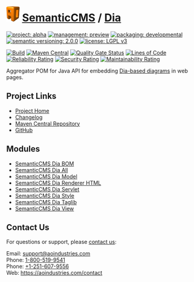 # [<img src="ao-logo.png" alt="AO Logo" width="35" height="40">](https://github.com/ao-apps) [SemanticCMS](https://github.com/ao-apps/semanticcms) / [Dia](https://github.com/ao-apps/semanticcms-dia)

[![project: alpha](https://semanticcms.com/ao-badges/project-alpha.svg)](https://aoindustries.com/life-cycle#project-alpha)
[![management: preview](https://semanticcms.com/ao-badges/management-preview.svg)](https://aoindustries.com/life-cycle#management-preview)
[![packaging: developmental](https://semanticcms.com/ao-badges/packaging-developmental.svg)](https://aoindustries.com/life-cycle#packaging-developmental)  
[![semantic versioning: 2.0.0](https://semanticcms.com/ao-badges/semver-2.0.0.svg)](http://semver.org/spec/v2.0.0.html)
[![license: LGPL v3](https://semanticcms.com/ao-badges/license-lgpl-3.0.svg)](https://www.gnu.org/licenses/lgpl-3.0)

[![Build](https://github.com/ao-apps/semanticcms-dia/workflows/Build/badge.svg?branch=master)](https://github.com/ao-apps/semanticcms-dia/actions?query=workflow%3ABuild)
[![Maven Central](https://maven-badges.herokuapp.com/maven-central/com.semanticcms/semanticcms-dia/badge.svg)](https://maven-badges.herokuapp.com/maven-central/com.semanticcms/semanticcms-dia)
[![Quality Gate Status](https://sonarcloud.io/api/project_badges/measure?branch=master&project=com.semanticcms%3Asemanticcms-dia&metric=alert_status)](https://sonarcloud.io/dashboard?branch=master&id=com.semanticcms%3Asemanticcms-dia)
[![Lines of Code](https://sonarcloud.io/api/project_badges/measure?branch=master&project=com.semanticcms%3Asemanticcms-dia&metric=ncloc)](https://sonarcloud.io/component_measures?branch=master&id=com.semanticcms%3Asemanticcms-dia&metric=ncloc)  
[![Reliability Rating](https://sonarcloud.io/api/project_badges/measure?branch=master&project=com.semanticcms%3Asemanticcms-dia&metric=reliability_rating)](https://sonarcloud.io/component_measures?branch=master&id=com.semanticcms%3Asemanticcms-dia&metric=Reliability)
[![Security Rating](https://sonarcloud.io/api/project_badges/measure?branch=master&project=com.semanticcms%3Asemanticcms-dia&metric=security_rating)](https://sonarcloud.io/component_measures?branch=master&id=com.semanticcms%3Asemanticcms-dia&metric=Security)
[![Maintainability Rating](https://sonarcloud.io/api/project_badges/measure?branch=master&project=com.semanticcms%3Asemanticcms-dia&metric=sqale_rating)](https://sonarcloud.io/component_measures?branch=master&id=com.semanticcms%3Asemanticcms-dia&metric=Maintainability)

Aggregator POM for Java API for embedding [Dia-based diagrams](https://wiki.gnome.org/Apps/Dia/) in web pages.

## Project Links
* [Project Home](https://semanticcms.com/dia/)
* [Changelog](https://semanticcms.com/dia/changelog)
* [Maven Central Repository](https://search.maven.org/artifact/com.semanticcms/semanticcms-dia)
* [GitHub](https://github.com/ao-apps/semanticcms-dia)

## Modules
* [SemanticCMS Dia BOM](https://github.com/ao-apps/semanticcms-dia-bom)
* [SemanticCMS Dia All](https://github.com/ao-apps/semanticcms-dia-all)
* [SemanticCMS Dia Model](https://github.com/ao-apps/semanticcms-dia-model)
* [SemanticCMS Dia Renderer HTML](https://github.com/ao-apps/semanticcms-dia-renderer-html)
* [SemanticCMS Dia Servlet](https://github.com/ao-apps/semanticcms-dia-servlet)
* [SemanticCMS Dia Style](https://github.com/ao-apps/semanticcms-dia-style)
* [SemanticCMS Dia Taglib](https://github.com/ao-apps/semanticcms-dia-taglib)
* [SemanticCMS Dia View](https://github.com/ao-apps/semanticcms-dia-view)

## Contact Us
For questions or support, please [contact us](https://aoindustries.com/contact):

Email: [support@aoindustries.com](mailto:support@aoindustries.com)  
Phone: [1-800-519-9541](tel:1-800-519-9541)  
Phone: [+1-251-607-9556](tel:+1-251-607-9556)  
Web: https://aoindustries.com/contact
